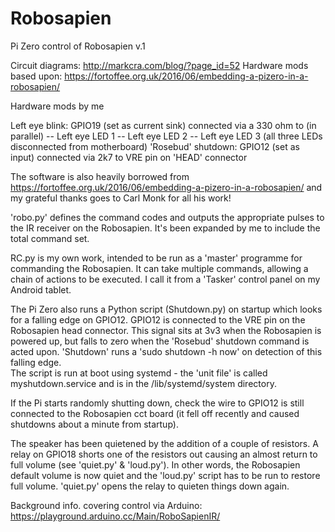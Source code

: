 # Robosapien
Pi Zero control of Robosapien v.1

Circuit diagrams: http://markcra.com/blog/?page_id=52
Hardware mods based upon: https://fortoffee.org.uk/2016/06/embedding-a-pizero-in-a-robosapien/

Hardware mods by me

Left eye blink:
GPIO19 (set as current sink) connected via a 330 ohm  to (in parallel)  -- Left eye LED 1
                                                                        -- Left eye LED 2
                                                                        -- Left eye LED 3 (all three LEDs disconnected from motherboard)
'Rosebud' shutdown:
GPIO12 (set as input) connected via 2k7 to VRE pin on 'HEAD' connector

The software is also heavily borrowed from https://fortoffee.org.uk/2016/06/embedding-a-pizero-in-a-robosapien/ and my grateful thanks goes to Carl Monk for all his work!

'robo.py' defines the command codes and outputs the appropriate pulses to the IR receiver on the Robosapien.  It's been expanded by me to include the total command set.

RC.py is my own work, intended to be run as a 'master' programme for commanding the Robosapien.  It can take multiple commands, allowing a chain of actions to be executed.  I call it from a 'Tasker' control panel on my Android tablet. 

The Pi Zero also runs a Python script (Shutdown.py) on startup  which looks for a falling edge on GPIO12. GPIO12 is connected to the VRE pin on the Robosapien head connector.  This signal sits at 3v3 when the Robosapien is powered up, but falls to zero when the 'Rosebud' shutdown command is acted upon.  'Shutdown' runs a 'sudo shutdown -h now' on detection of this falling edge.  
The script is run at boot using systemd - the 'unit file' is called myshutdown.service and is in the /lib/systemd/system directory.

If the Pi starts randomly shutting down, check the wire to GPIO12 is still connected to the Robosapien cct board (it fell off recently and caused shutdowns about a minute from startup).

The speaker has been quietened by the addition of a couple of resistors. A relay on GPIO18 shorts one of the resistors out causing an almost return to full volume (see 'quiet.py' & 'loud.py'). In other words, the Robosapien default volume is now quiet and the 'loud.py' script has to be run to restore full volume. 'quiet.py' opens the relay to quieten things down again.

Background info. covering control via Arduino:  https://playground.arduino.cc/Main/RoboSapienIR/


